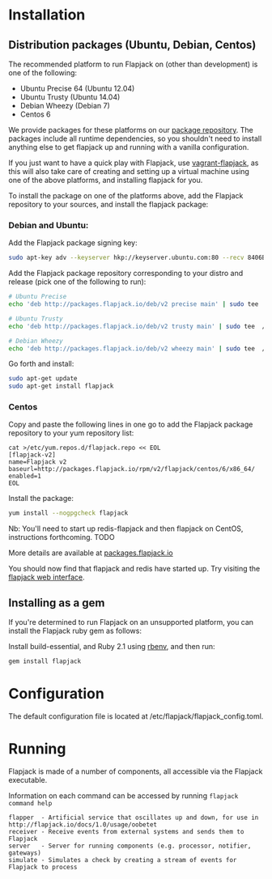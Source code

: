 # Installation

## Distribution packages (Ubuntu, Debian, Centos)

The recommended platform to run Flapjack on (other than development) is one of the following:
- Ubuntu Precise 64 (Ubuntu 12.04)
- Ubuntu Trusty (Ubuntu 14.04)
- Debian Wheezy (Debian 7)
- Centos 6

We provide packages for these platforms on our [package repository](http://packages.flapjack.io).
The packages include all runtime dependencies, so you shouldn't need to install anything else to get flapjack up and running with a vanilla configuration.

If you just want to have a quick play with Flapjack, use [vagrant-flapjack](https://github.com/flapjack/vagrant-flapjack), as this will also take care of creating and setting up a virtual machine using one of the above platforms, and installing flapjack for you.

To install the package on one of the platforms above, add the Flapjack repository to your sources, and install the flapjack package:

### Debian and Ubuntu:

Add the Flapjack package signing key:

```bash
sudo apt-key adv --keyserver hkp://keyserver.ubuntu.com:80 --recv 8406B0E3803709B6
```

Add the Flapjack package repository corresponding to your distro and release (pick one of the following to run):

```bash
# Ubuntu Precise
echo 'deb http://packages.flapjack.io/deb/v2 precise main' | sudo tee  /etc/apt/sources.list.d/flapjack.list

# Ubuntu Trusty
echo 'deb http://packages.flapjack.io/deb/v2 trusty main' | sudo tee  /etc/apt/sources.list.d/flapjack.list

# Debian Wheezy
echo 'deb http://packages.flapjack.io/deb/v2 wheezy main' | sudo tee  /etc/apt/sources.list.d/flapjack.list
```

Go forth and install:

```bash
sudo apt-get update
sudo apt-get install flapjack
```

### Centos

Copy and paste the following lines in one go to add the Flapjack package repository to your yum repository list:

```
cat >/etc/yum.repos.d/flapjack.repo << EOL
[flapjack-v2]
name=Flapjack v2
baseurl=http://packages.flapjack.io/rpm/v2/flapjack/centos/6/x86_64/
enabled=1
EOL
```

Install the package:

```bash
yum install --nogpgcheck flapjack
```

Nb: You'll need to start up redis-flapjack and then flapjack on CentOS, instructions forthcoming. TODO

More details are available at [packages.flapjack.io](http://packages.flapjack.io/)

You should now find that flapjack and redis have started up. Try visiting the [flapjack web interface](http://localhost:3080).

## Installing as a gem

If you're determined to run Flapjack on an unsupported platform, you can install the Flapjack ruby gem as follows:

Install build-essential, and Ruby 2.1 using [rbenv](https://github.com/sstephenson/rbenv), and then run:

``` bash
gem install flapjack
```

# Configuration

The default configuration file is located at /etc/flapjack/flapjack_config.toml.

# Running

Flapjack is made of a number of components, all accessible via the Flapjack executable.

Information on each command can be accessed by running `flapjack command help`

```
flapper  - Artificial service that oscillates up and down, for use in http://flapjack.io/docs/1.0/usage/oobetet
receiver - Receive events from external systems and sends them to Flapjack
server   - Server for running components (e.g. processor, notifier, gateways)
simulate - Simulates a check by creating a stream of events for Flapjack to process
```
